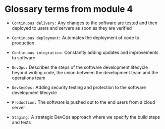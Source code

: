 # Glossary terms from module 4

- `Continuous delivery:` Any changes to the software are tested and then deployed to users and servers as soon as they are verified

- `Continuous deployment:` Automates the deployment of code to production

- `Continuous integration:` Constantly adding updates and improvements to software

- `DevOps:` Describes the steps of the software development lifecycle beyond writing code, the union between the development team and the operations team

- `DevSecOps:` Adding security testing and protection to the software development lifecycle

- `Production:` The software is pushed out to the end users from a cloud server

- `Staging:` A strategic DevOps approach where we specify the build steps and tests

